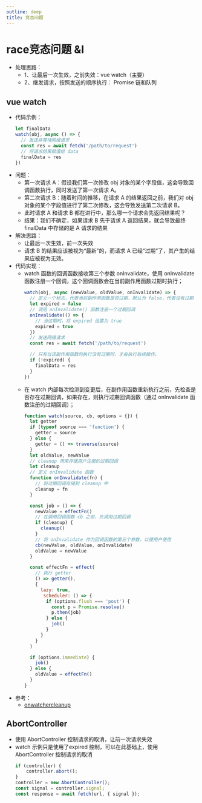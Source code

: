 ```yaml
---
outline: deep
title: 竞态问题
---
```

# race竞态问题 &I
- 处理思路：
  - 1、让最后一次生效，之前失效：vue watch（主要）
  - 2、继发请求，按照发送的顺序执行： Promise 链和队列
## vue watch
- 代码示例：
  ```js
  let finalData
  watch(obj, async () => {
    // 发送并等待网络请求
    const res = await fetch('/path/to/request')
    // 将请求结果赋值给 data
    finalData = res
  })
  ```
- 问题：
  - 第一次请求 A：假设我们第一次修改 obj 对象的某个字段值，这会导致回调函数执行，同时发送了第一次请求 A。
  - 第二次请求 B：随着时间的推移，在请求 A 的结果返回之前，我们对 obj 对象的某个字段值进行了第二次修改，这会导致发送第二次请求 B。
  - 此时请求 A 和请求 B 都在进行中，那么哪一个请求会先返回结果呢？
  - 结果：我们不确定，如果请求 B 先于请求 A 返回结果，就会导致最终 finalData 中存储的是 A 请求的结果
- 解决思路：
  - 让最后一次生效，前一次失效
  - 请求 B 的结果应该被视为“最新”的，而请求 A 已经“过期”了，其产生的结果应被视为无效。
- 代码实现：
  - watch 函数的回调函数接收第三个参数 onInvalidate，使用 onInvalidate 函数注册一个回调，这个回调函数会在当前副作用函数过期时执行；
    ```js
    watch(obj, async (newValue, oldValue, onInvalidate) => {
      // 定义一个标志，代表当前副作用函数是否过期，默认为 false，代表没有过期
      let expired = false
      // 调用 onInvalidate() 函数注册一个过期回调
      onInvalidate(() => {
        // 当过期时，将 expired 设置为 true
        expired = true
      })
      // 发送网络请求
      const res = await fetch('/path/to/request')

      // 只有当该副作用函数的执行没有过期时，才会执行后续操作。
      if (!expired) {
        finalData = res
      }
    })
    ```
  - 在 watch 内部每次检测到变更后，在副作用函数重新执行之前，先检查是否存在过期回调，如果存在，则执行过期回调函数（通过 onInvalidate 函数注册的过期回调）；
    ```js
    function watch(source, cb, options = {}) {
      let getter
      if (typeof source === 'function') {
        getter = source
      } else {
        getter = () => traverse(source)
      }
      let oldValue, newValue
      // cleanup 用来存储用户注册的过期回调
      let cleanup
      // 定义 onInvalidate 函数
      function onInvalidate(fn) {
        // 将过期回调存储到 cleanup 中
        cleanup = fn
      }

      const job = () => {
        newValue = effectFn()
        // 在调用回调函数 cb 之前，先调用过期回调
        if (cleanup) {
          cleanup()
        }
        // 将 onInvalidate 作为回调函数的第三个参数，以便用户使用
        cb(newValue, oldValue, onInvalidate)
        oldValue = newValue
      }

      const effectFn = effect(
        // 执行 getter
        () => getter(),
        {
          lazy: true,
           scheduler: () => {
            if (options.flush === 'post') {
              const p = Promise.resolve()
              p.then(job)
            } else {
              job()
            }
          }
        }
      )

      if (options.immediate) {
        job()
      } else {
        oldValue = effectFn()
      }
    }
    ```
- 参考：
  - [onwatchercleanup](https://cn.vuejs.org/api/reactivity-core.html#onwatchercleanup)
## AbortController
- 使用 AbortController 控制请求的取消，让前一次请求失效
- watch 示例只是使用了expired 控制，可以在此基础上，使用 AbortController 控制请求的取消
  ```js
  if (controller) {
      controller.abort();
  }
  controller = new AbortController();
  const signal = controller.signal;
  const response = await fetch(url, { signal });
  ```

